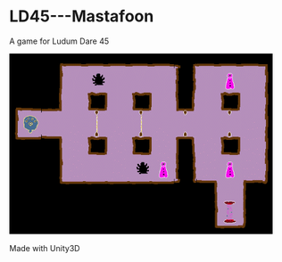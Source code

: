 # LD45---Mastafoon
A game for Ludum Dare 45

![The game](/Promo/day3_animation.gif)

Made with Unity3D
